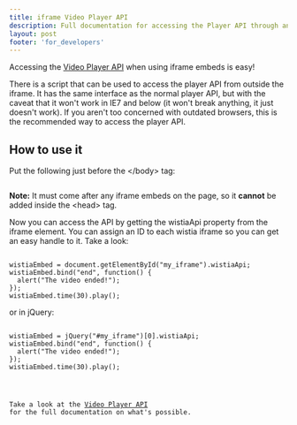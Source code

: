 ```yaml
---
title: iframe Video Player API
description: Full documentation for accessing the Player API through an iframe embed code!
layout: post
footer: 'for_developers'
---
```


Accessing the [Video Player API](/player-api.html) when using iframe embeds is easy!

There is a script that can be used to access the player API from 
outside the iframe. It has the same interface as the normal player API, 
but with the caveat that it won't work in IE7 and below (it won't break
anything, it just doesn't work). If you aren't too concerned with outdated 
browsers, this is the recommended way to access the player API.

## How to use it

Put the following just before the <span class="code">&lt;/body&gt;</span> tag:

<div class="code"><pre><script src="//fast.wistia.com/static/iframe-api-v1.js"></script></pre></div>

**Note:** It must come after any iframe embeds on the page, so it **cannot** be added inside the <span class="code">&lt;head&gt;</span> tag.

Now you can access the API by getting the <span class="code">wistiaApi</span> property from the iframe element.
You can assign an ID to each wistia iframe so you can get an easy handle to it.
Take a look:

<pre><code class="language-javascript">
wistiaEmbed = document.getElementById("my_iframe").wistiaApi;
wistiaEmbed.bind("end", function() {
  alert("The video ended!");
});
wistiaEmbed.time(30).play();
</code></pre>

or in jQuery:

<pre><code class="language-javascript">
wistiaEmbed = jQuery("#my_iframe")[0].wistiaApi;
wistiaEmbed.bind("end", function() {
  alert("The video ended!");
});
wistiaEmbed.time(30).play();
</pre></div>


Take a look at the [Video Player API](/player-api.html) for the full documentation on what's possible.

